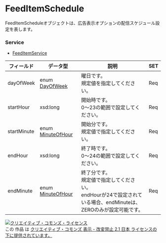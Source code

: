 # FeedItemSchedule
FeedItemScheduleオブジェクトは、広告表示オプションの配信スケジュール設定を表します。
### Service
+ [FeedItemService](../services/FeedItemService.md)

| フィールド | データ型 | 説明 | SET | 
|---|---|---|---|
| dayOfWeek| enum <a href="./DayOfWeek.md">DayOfWeek</a>| 曜日です。<br>規定値を指定してください。| Req |
| startHour| xsd:long| 開始時です。<br>0～23の範囲で設定してください。| Req |
| startMinute| enum <a href="./MinuteOfHour.md">MinuteOfHour</a>| 開始分です。<br>規定値で指定してください。| Req |
| endHour| xsd:long| 終了時です。<br>0～24の範囲で設定してください。| Req |
| endMinute| enum <a href="./MinuteOfHour.md">MinuteOfHour</a>| 終了分です。<br>規定値で指定してください。<br>endHourが24で設定されている場合、endMinuteは、ZEROのみが設定可能です。| Req |
<a rel="license" href="http://creativecommons.org/licenses/by-nd/2.1/jp/"><img alt="クリエイティブ・コモンズ・ライセンス" style="border-width:0" src="https://i.creativecommons.org/l/by-nd/2.1/jp/88x31.png" /></a><br />この 作品 は <a rel="license" href="http://creativecommons.org/licenses/by-nd/2.1/jp/">クリエイティブ・コモンズ 表示 - 改変禁止 2.1 日本 ライセンスの下に提供されています。</a>
